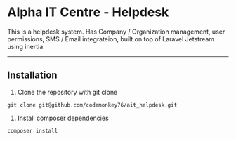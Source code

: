 # Alpha IT Centre - Helpdesk

This is a helpdesk system. Has Company / Organization management, user permissions, SMS / Email integrateion, built on top of Laravel Jetstream using inertia.

---

## Installation

1. Clone the repository with git clone


```shell script
git clone git@github.com/codemonkey76/ait_helpdesk.git
```

1. Install composer dependencies

```shell script
composer install
```
